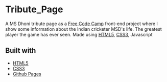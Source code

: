 # Tribute_Page

A MS Dhoni tribute page as a [Free Code Camp](https://www.freecodecamp.org) front-end project where I show some information about the Indian cricketer MSD's life. The greatest player the game has ever seen.
Made using [HTML5](https://developer.mozilla.org/es/docs/HTML/HTML5), [CSS3](https://developer.mozilla.org/es/docs/Web/CSS/CSS3), Javascript

## Built with
- [HTML5](https://developer.mozilla.org/es/docs/HTML/HTML5)
- [CSS3](https://developer.mozilla.org/es/docs/Web/CSS/CSS3)
- [Github Pages](https://pages.github.com/)
